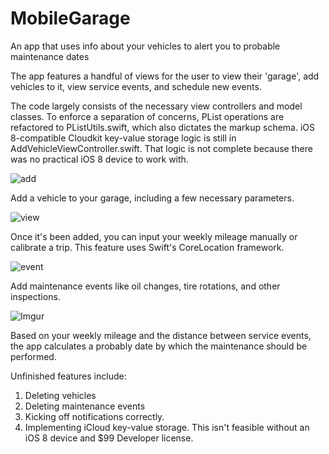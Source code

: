 # MobileGarage
An app that uses info about your vehicles to alert you to probable maintenance dates

The app features a handful of views for the user to view their 'garage', add vehicles to it, view service events, and schedule new events.

The code largely consists of the necessary view controllers and model classes. To enforce a separation of concerns, PList operations are refactored to PListUtils.swift, which also dictates the markup schema. iOS 8-compatible Cloudkit key-value storage logic is still in AddVehicleViewController.swift. That logic is not complete because there was no practical iOS 8 device to work with.

![add](http://i.imgur.com/wwpSlRN.png)

Add a vehicle to your garage, including a few necessary parameters.

![view](http://i.imgur.com/ZAaDU84.png)

Once it's been added, you can input your weekly mileage manually or calibrate a trip.  This feature uses Swift's CoreLocation framework.

![event](http://i.imgur.com/PTnH7ji.png)

Add maintenance events like oil changes, tire rotations, and other inspections.

![Imgur](http://i.imgur.com/FN5JZKj.png)

Based on your weekly mileage and the distance between service events, the app calculates a probably date by which the maintenance should be performed.

Unfinished features include:
1. Deleting vehicles
2. Deleting maintenance events
3. Kicking off notifications correctly.
4. Implementing iCloud key-value storage.  This isn't feasible without an iOS 8 device and $99 Developer license.
